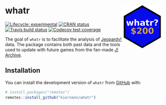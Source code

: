 
<!-- README.md is generated from README.Rmd. Please edit that file -->

# whatr <img src='man/figures/logo.png' align="right" height="139" />

<!-- badges: start -->

[![Lifecycle:
experimental](https://img.shields.io/badge/lifecycle-experimental-orange.svg)](https://www.tidyverse.org/lifecycle/#experimental)
[![CRAN
status](https://www.r-pkg.org/badges/version/whatr)](https://CRAN.R-project.org/package=whatr)
[![Travis build
status](https://travis-ci.org/kiernann/whatr.svg?branch=master)](https://travis-ci.org/kiernann/whatr)
[![Codecov test
coverage](https://codecov.io/gh/kiernann/whatr/branch/master/graph/badge.svg)](https://codecov.io/gh/kiernann/whatr?branch=master')
<!-- badges: end -->

The goal of `whatr` is to facilitate the analysis of
[Jeopardy\!](https://www.jeopardy.com/) data. The package contains both
past data and the tools used to update with future games from the
fan-made [J\! Archive](http://j-archive.com/).

## Installation

You can install the development version of `whatr` from
[GitHub](https://github.com/kiernann/whatr) with:

``` r
# install.packages("remotes")
remotes::install_github("kiernann/whatr")
```
